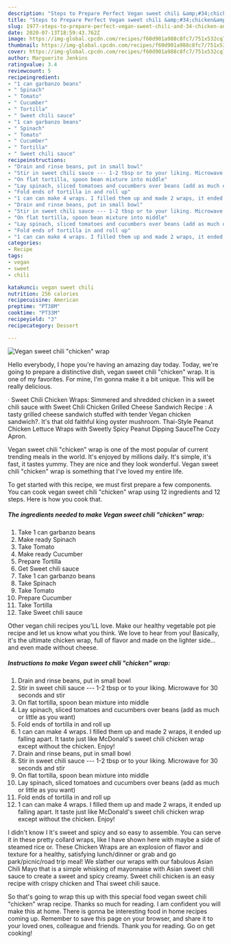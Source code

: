 ```yaml
---
description: "Steps to Prepare Perfect Vegan sweet chili &amp;#34;chicken&amp;#34; wrap"
title: "Steps to Prepare Perfect Vegan sweet chili &amp;#34;chicken&amp;#34; wrap"
slug: 1977-steps-to-prepare-perfect-vegan-sweet-chili-and-34-chicken-and-34-wrap
date: 2020-07-13T18:59:43.762Z
image: https://img-global.cpcdn.com/recipes/f60d901a988c8fc7/751x532cq70/vegan-sweet-chili-chicken-wrap-recipe-main-photo.jpg
thumbnail: https://img-global.cpcdn.com/recipes/f60d901a988c8fc7/751x532cq70/vegan-sweet-chili-chicken-wrap-recipe-main-photo.jpg
cover: https://img-global.cpcdn.com/recipes/f60d901a988c8fc7/751x532cq70/vegan-sweet-chili-chicken-wrap-recipe-main-photo.jpg
author: Marguerite Jenkins
ratingvalue: 3.4
reviewcount: 5
recipeingredient:
- "1 can garbanzo beans"
- " Spinach"
- " Tomato"
- " Cucumber"
- " Tortilla"
- " Sweet chili sauce"
- "1 can garbanzo beans"
- " Spinach"
- " Tomato"
- " Cucumber"
- " Tortilla"
- " Sweet chili sauce"
recipeinstructions:
- "Drain and rinse beans, put in small bowl"
- "Stir in sweet chili sauce --- 1-2 tbsp or to your liking. Microwave for 30 seconds and stir"
- "On flat tortilla, spoon bean mixture into middle"
- "Lay spinach, sliced tomatoes and cucumbers over beans (add as much or little as you want)"
- "Fold ends of tortilla in and roll up"
- "1 can can make 4 wraps. I filled them up and made 2 wraps, it ended up falling apart. It taste just like McDonald&#39;s sweet chili chicken wrap except without the chicken. Enjoy!"
- "Drain and rinse beans, put in small bowl"
- "Stir in sweet chili sauce --- 1-2 tbsp or to your liking. Microwave for 30 seconds and stir"
- "On flat tortilla, spoon bean mixture into middle"
- "Lay spinach, sliced tomatoes and cucumbers over beans (add as much or little as you want)"
- "Fold ends of tortilla in and roll up"
- "1 can can make 4 wraps. I filled them up and made 2 wraps, it ended up falling apart. It taste just like McDonald&#39;s sweet chili chicken wrap except without the chicken. Enjoy!"
categories:
- Recipe
tags:
- vegan
- sweet
- chili

katakunci: vegan sweet chili 
nutrition: 256 calories
recipecuisine: American
preptime: "PT38M"
cooktime: "PT33M"
recipeyield: "3"
recipecategory: Dessert

---
```



![Vegan sweet chili &#34;chicken&#34; wrap](https://img-global.cpcdn.com/recipes/f60d901a988c8fc7/751x532cq70/vegan-sweet-chili-chicken-wrap-recipe-main-photo.jpg)

Hello everybody, I hope you're having an amazing day today. Today, we're going to prepare a distinctive dish, vegan sweet chili &#34;chicken&#34; wrap. It is one of my favorites. For mine, I'm gonna make it a bit unique. This will be really delicious.

· Sweet Chili Chicken Wraps: Simmered and shredded chicken in a sweet chili sauce with Sweet Chili Chicken Grilled Cheese Sandwich Recipe : A tasty grilled cheese sandwich stuffed with tender Vegan chicken sandwich?. It&#39;s that old faithful king oyster mushroom. Thai-Style Peanut Chicken Lettuce Wraps with Sweetly Spicy Peanut Dipping SauceThe Cozy Apron.

Vegan sweet chili &#34;chicken&#34; wrap is one of the most popular of current trending meals in the world. It's enjoyed by millions daily. It's simple, it's fast, it tastes yummy. They are nice and they look wonderful. Vegan sweet chili &#34;chicken&#34; wrap is something that I've loved my entire life.


To get started with this recipe, we must first prepare a few components. You can cook vegan sweet chili &#34;chicken&#34; wrap using 12 ingredients and 12 steps. Here is how you cook that.

<!--inarticleads1-->

##### The ingredients needed to make Vegan sweet chili &#34;chicken&#34; wrap:

1. Take 1 can garbanzo beans
1. Make ready  Spinach
1. Take  Tomato
1. Make ready  Cucumber
1. Prepare  Tortilla
1. Get  Sweet chili sauce
1. Take 1 can garbanzo beans
1. Take  Spinach
1. Take  Tomato
1. Prepare  Cucumber
1. Take  Tortilla
1. Take  Sweet chili sauce


Other vegan chili recipes you&#39;LL love. Make our healthy vegetable pot pie recipe and let us know what you think. We love to hear from you! Basically, it&#39;s the ultimate chicken wrap, full of flavor and made on the lighter side… and even made without cheese. 

<!--inarticleads2-->

##### Instructions to make Vegan sweet chili &#34;chicken&#34; wrap:

1. Drain and rinse beans, put in small bowl
1. Stir in sweet chili sauce --- 1-2 tbsp or to your liking. Microwave for 30 seconds and stir
1. On flat tortilla, spoon bean mixture into middle
1. Lay spinach, sliced tomatoes and cucumbers over beans (add as much or little as you want)
1. Fold ends of tortilla in and roll up
1. 1 can can make 4 wraps. I filled them up and made 2 wraps, it ended up falling apart. It taste just like McDonald&#39;s sweet chili chicken wrap except without the chicken. Enjoy!
1. Drain and rinse beans, put in small bowl
1. Stir in sweet chili sauce --- 1-2 tbsp or to your liking. Microwave for 30 seconds and stir
1. On flat tortilla, spoon bean mixture into middle
1. Lay spinach, sliced tomatoes and cucumbers over beans (add as much or little as you want)
1. Fold ends of tortilla in and roll up
1. 1 can can make 4 wraps. I filled them up and made 2 wraps, it ended up falling apart. It taste just like McDonald&#39;s sweet chili chicken wrap except without the chicken. Enjoy!


I didn&#39;t know I It&#39;s sweet and spicy and so easy to assemble. You can serve it in these pretty collard wraps, like I have shown here with maybe a side of steamed rice or. These Chicken Wraps are an explosion of flavor and texture for a healthy, satisfying lunch/dinner or grab and go park/picnic/road trip meal! We slather our wraps with our fabulous Asian Chili Mayo that is a simple whisking of mayonnaise with Asian sweet chili sauce to create a sweet and spicy creamy. Sweet chili chicken is an easy recipe with crispy chicken and Thai sweet chili sauce. 

So that's going to wrap this up with this special food vegan sweet chili &#34;chicken&#34; wrap recipe. Thanks so much for reading. I am confident you will make this at home. There is gonna be interesting food in home recipes coming up. Remember to save this page on your browser, and share it to your loved ones, colleague and friends. Thank you for reading. Go on get cooking!

